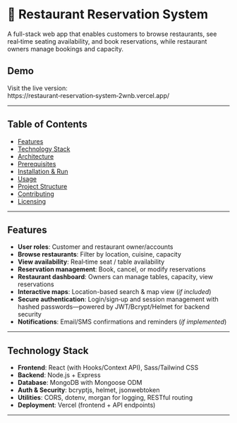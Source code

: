 # 🏨 Restaurant Reservation System

A full-stack web app that enables customers to browse restaurants, see real‑time seating availability, and book reservations, while restaurant owners manage bookings and capacity.

## Demo

Visit the live version: https://restaurant‑reservation‑system‑2wnb.vercel.app/

---

## Table of Contents

- [Features](#features)  
- [Technology Stack](#technology-stack)  
- [Architecture](#architecture)  
- [Prerequisites](#prerequisites)  
- [Installation & Run](#installation--run)  
- [Usage](#usage)  
- [Project Structure](#project-structure)  
- [Contributing](#contributing)  
- [Licensing](#licensing)

---

## Features

- **User roles**: Customer and restaurant owner/accounts  
- **Browse restaurants**: Filter by location, cuisine, capacity  
- **View availability**: Real‑time seat / table availability  
- **Reservation management**: Book, cancel, or modify reservations  
- **Restaurant dashboard**: Owners can manage tables, capacity, view reservations  
- **Interactive maps**: Location-based search & map view (*if included*)  
- **Secure authentication**: Login/sign‑up and session management with hashed passwords—powered by JWT/Bcrypt/Helmet for backend security  
- **Notifications**: Email/SMS confirmations and reminders (*if implemented*)

---

## Technology Stack

- **Frontend**: React (with Hooks/Context API), Sass/Tailwind CSS  
- **Backend**: Node.js + Express  
- **Database**: MongoDB with Mongoose ODM  
- **Auth & Security**: bcryptjs, helmet, jsonwebtoken  
- **Utilities**: CORS, dotenv, morgan for logging, RESTful routing  
- **Deployment**: Vercel (frontend + API endpoints)

---


